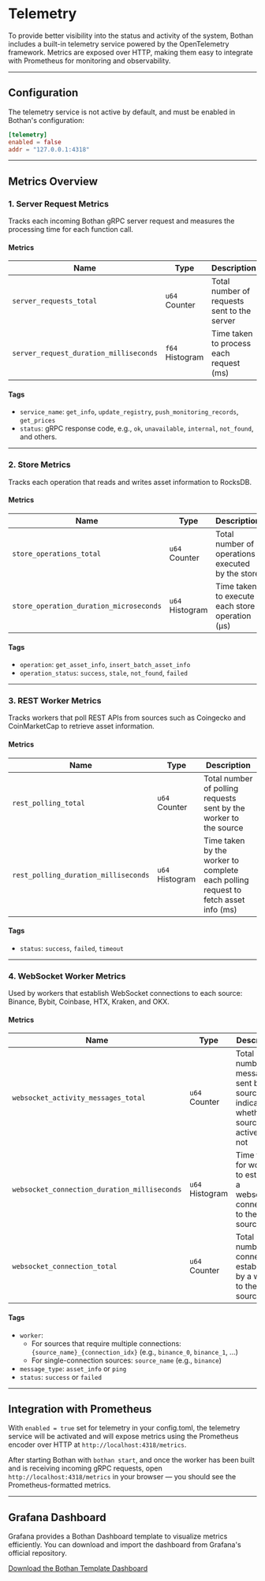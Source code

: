 # Telemetry

To provide better visibility into the status and activity of the system, Bothan includes a built-in telemetry service powered by the OpenTelemetry framework. Metrics are exposed over HTTP, making them easy to integrate with Prometheus for monitoring and observability.

---
## Configuration
The telemetry service is not active by default, and must be enabled in Bothan's configuration:

```toml
[telemetry]
enabled = false
addr = "127.0.0.1:4318"
```
---

## Metrics Overview

### 1. Server Request Metrics

Tracks each incoming Bothan gRPC server request and measures the processing time for each function call.

#### Metrics
| Name                                 | Type      | Description                                      |
|--------------------------------------|-----------|--------------------------------------------------|
| `server_requests_total`                    | `u64` Counter   | Total number of requests sent to the server           |
| `server_request_duration_milliseconds` | `f64` Histogram | Time taken to process each request (ms)     |

#### Tags
- `service_name`: `get_info`, `update_registry`, `push_monitoring_records`, `get_prices`
- `status`: gRPC response code, e.g., `ok`, `unavailable`, `internal`, `not_found`, and others.



---

### 2. Store Metrics

Tracks each operation that reads and writes asset information to RocksDB.

#### Metrics
| Name                              | Type      | Description                                                           |
|-----------------------------------|-----------|-----------------------------------------------------------------------|
| `store_operations_total`                    | `u64` Counter   | Total number of operations executed by the store
| `store_operation_duration_microseconds` | `u64` Histogram | Time taken to execute each store operation (μs)                    |

#### Tags
- `operation`: `get_asset_info`, `insert_batch_asset_info`
- `operation_status`: `success`, `stale`, `not_found`, `failed`
---

### 3. REST Worker Metrics
Tracks workers that poll REST APIs from sources such as Coingecko and CoinMarketCap to retrieve asset information.

#### Metrics
| Name                              | Type      | Description                                                           |
|-----------------------------------|-----------|-----------------------------------------------------------------------|
| `rest_polling_total`                    | `u64` Counter   | Total number of polling requests sent by the worker to the source
| `rest_polling_duration_milliseconds` | `u64` Histogram | Time taken by the worker to complete each polling request to fetch asset info (ms)                    |

#### Tags
- `status`: `success`, `failed`, `timeout`
---

### 4. WebSocket Worker Metrics

Used by workers that establish WebSocket connections to each source: Binance, Bybit, Coinbase, HTX, Kraken, and OKX.

#### Metrics
| Name                                     | Type      | Description                                                                |
|------------------------------------------|-----------|----------------------------------------------------------------------------|
| `websocket_activity_messages_total`            | `u64` Counter   | Total number of messages sent by the source to indicate whether the source is active or not  |
| `websocket_connection_duration_milliseconds` | `u64` Histogram | Time taken for worker to establish a websocket connection to the source (ms)                              |
| `websocket_connection_total`                  | `u64` Counter   | Total number of connections established by a worker to the source                              |

#### Tags
- `worker`: 
   - For sources that require multiple connections: `{source_name}_{connection_idx}` (e.g., `binance_0`, `binance_1`, ...)
   - For single-connection sources: `source_name` (e.g., `binance`)
- `message_type`: `asset_info` or `ping`
- `status`: `success` or `failed`

---
## Integration with Prometheus
With `enabled = true` set for telemetry in your config.toml, the telemetry service will be activated and will expose metrics using the Prometheus encoder over HTTP at `http://localhost:4318/metrics`.

After starting Bothan with `bothan start`, and once the worker has been built and is receiving incoming gRPC requests, open `http://localhost:4318/metrics` in your browser — you should see the Prometheus-formatted metrics.

---
## Grafana Dashboard
Grafana provides a Bothan Dashboard template to visualize metrics efficiently. You can download and import the dashboard from Grafana's official repository.

[Download the Bothan Template Dashboard](https://grafana.com/grafana/dashboards/23176-bothan/)
